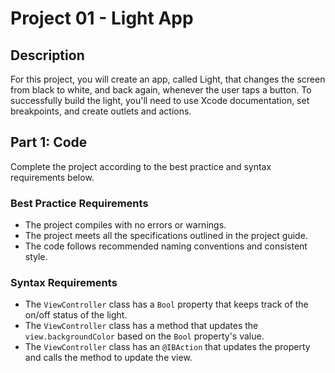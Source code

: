# Project 01 - Light App
## Description
For this project, you will create an app, called Light, that changes the screen from black to white, and back again, whenever the user taps a button. To successfully build the light, you'll need to use Xcode documentation, set breakpoints, and create outlets and actions.

## Part 1: Code
Complete the project according to the best practice and syntax requirements below.

### Best Practice Requirements
* The project compiles with no errors or warnings.
* The project meets all the specifications outlined in the project guide.
* The code follows recommended naming conventions and consistent style.

### Syntax Requirements
* The `ViewController` class has a `Bool` property that keeps track of the on/off status of the light.
* The `ViewController` class has a method that updates the `view.backgroundColor` based on the `Bool` property's value.
* The `ViewController` class has an `@IBAction` that updates the property and calls the method to update the view.
